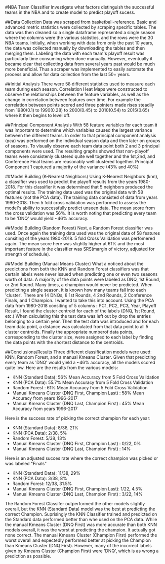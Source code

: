 #NBA Team Classifier
Investigate what factors distinguish the successful teams in the NBA and to create model to predict playoff sucess.

##Data Collection
Data was scraped from basketball-reference. Basic and advanced metric statistics were collected by scraping specific tables. The data was then cleaned so a single dataframe represented a single season where the columns were the various statistics, and the rows were the 30 NBA teams. Initially, when working with data from only the past 10 years, the data was collected manually by downloading the tables and then merging them. Labeling the data with each team's playoff result was particularly time consuming when done manually. However, eventually it became clear that collecting data from several years past would be much more beneficial. Thus a scraper was implemented to easily automate the process and allow for data collection from the last 50+ years.

##Initial Analysis
There were 58 different statistics used to measure each team during each season. Correlation Heat Maps were constructed to observe the relationships between the feature variables, as well as the change in correlation between features over time. For example the correlation between points scored and three pointers made rises steadily from 1980(0.1) to 1990(0.28) to 2000(0.45) to 2010(0.54) to 2015(0.65) where it then begins to level off.

##Principal Component Analysis
With 58 feature variables for each team it was important to determine which variables caused the largest variance between the different teams. In order to that principal component analysis (pca) was performed on the individual season data and then later on groups of seasons. To visually observe each team data point both 2 and 3 principal components were used. The resulting graphs showed that non-playoff teams were consistenly clustered quite well together and the 1st,2nd, and Conference Final teams are reasonably well clustered together. Principal Component 1 captured a majority of the variance (43% and 40%)

##Model Building (K-Nearest Neighbors)
Using K-Nearest Neighbors (knn), a classifier was used to predict the playoff results from the years 1980-2018. For this classifier it was determined that 5 neighbors produced the optimal results. The training data used was the original data with 58 features (not the PCA data). The training data consisted of data from years 1980-2018. Then 5 fold cross validation was performed to assess the model's ability to successfully predict unseen data. The mean score from the cross validation was 56%. It is worth noting that predicting every team to be 'DNQ' would yield ~46% accuracy.

##Model Building (Random Forest)
Next, a Random Forest classifier was used. Once again the training data used was the original data of 58 features consiting of the years 1980-2018. 5 fold Cross Validation was perfomered again. The mean score here was slightly higher at 61% and the most important feature in the classifier was SRS(margin of victory, adjusted for strength of schedule).

##Model Building (Manual Means Cluster)
What a noticed about the predictions from both the KNN and Random Forest classifiers was that certain labels were never issued when predicting one or even two seasons worth of data. A majority of the data points were labeled as DNQ, 1st Round, or 2nd Round. Many times, a champion would never be predicted. When predicting a single season, it is known how many teams fall into each 'cluster'. There are 14 DNQs, 8 1st Rounds, 4 2nd Rounds, 2 Conference Finals, and 1 Champion. I wanted to take this into account. Using the PCA data from 1980-2018 consiting of 5 columns : PC1, PC2, PC3, Year, Playoff Result, I found the cluster centroid for each of the labels (DNQ, 1st Round, etc.) When calculating this the test data was left out by drop the entries belonging to a certain year. Then the test data was introduced and for each team data point, a distance was calculated from that data point to all 5 cluster centroids. Finally the appropriate numberof data points, corresponding to the cluster size, were assigned to each label by finding the data points with the shortest distance to the centroids.

##Conclusions/Results
Three different classification models were used: KNN, Random Forest, and a manual Kmeans Cluster. Given that predicting every team as 'DNQ' would yield a ~46% accuracy, all the models scored quite low.
Here are the results from the various models:

* KNN (Standard Data): 56% Mean Accuracy from 5 Fold Cross Validation
* KNN (PCA Data): 55.7% Mean Accuracy from 5 Fold Cross Validation
* Random Forest : 61% Mean Accuracy from 5 Fold Cross Validation
* Manual Kmeans Cluster (DNQ First, Champion Last) : 58% Mean Accuracy from years 1996-2017
* Manual Kmeans Cluster (DNQ Last, Champion First) : 45% Mean Accuracy from years 1996-2017

Here is the success rate of picking the correct champion for each year:

* KNN (Standard Data): 8/38, 21%
* KNN (PCA Data): 2/38, 5%
* Random Forest: 5/38, 13%
* Manual Kmeans Cluster (DNQ First, Champion Last) : 0/22, 0%
* Manual Kmeans Cluster (DNQ Last, Champion First) : 14%

Here is an adjusted succes rate where the correct champion was picked or was labeled "Finals"

* KNN (Standard Data): 11/38, 29%
* KNN (PCA Data): 3/38, 8%
* Random Forest: 12/38, 31.5%
* Manual Kmeans Cluster (DNQ First, Champion Last): 1/22, 4.5%
* Manual Kmeans Cluster (DNQ Last, Champion First) : 3/22, 14%

The Random Forest Classifer outperformed the other models slightly overall, but the KNN (Standard Data) model was the best at predicting the correct Champion. Suprisingly the KNN Classifier trained and predicted on the Standard data performed better than whe used on the PCA data. While the manual Kmeans Cluster (DNQ First) was more accurate than both KNN models overall, it was the worst at predicting the champion. It actually got none correct. The manual Kmeans Cluster (Champion First) performed the worst overall and expectedly performed better at picking the Champion than Kmeans Cluster (DNQ First). However, many of the incorrect labels given by Kmeans Cluster (Champion First) were 'DNQ', which is as wrong a prediction as possible.